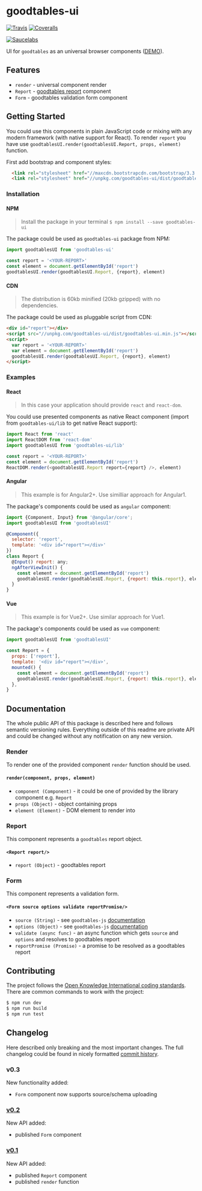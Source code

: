 # goodtables-ui

[![Travis](https://img.shields.io/travis/frictionlessdata/goodtables-ui/master.svg)](https://travis-ci.org/frictionlessdata/goodtables-ui)
[![Coveralls](https://coveralls.io/repos/github/frictionlessdata/goodtables-ui/badge.svg?branch=master)](https://coveralls.io/github/frictionlessdata/goodtables-ui?branch=master)

[![Saucelabs](https://saucelabs.com/browser-matrix/goodtablesui.svg)](https://saucelabs.com/u/goodtablesui)

UI for `goodtables` as an universal browser components ([DEMO](https://frictionlessdata.github.io/goodtables-ui/)).

## Features

- `render` - universal component render
- `Report` -  [goodtables report]( https://github.com/frictionlessdata/goodtables-py#goodtables) component
- `Form` - goodtables validation form component

## Getting Started

You could use this components in plain JavaScript code or mixing with any modern framework (with native support for React). To render `report` you have use `goodtablesUI.render(goodtablesUI.Report, props, element)` function.

First add bootstrap and component styles:

```html
  <link rel="stylesheet" href="//maxcdn.bootstrapcdn.com/bootstrap/3.3.7/css/bootstrap.min.css">
  <link rel="stylesheet" href="//unpkg.com/goodtables-ui/dist/goodtables-ui.min.css">
```

### Installation

#### NPM

> Install the package in your terminal `$ npm install --save goodtables-ui`

The package could be used as `goodtables-ui` package from NPM:

```javascript
import goodtablesUI from 'goodtables-ui'

const report = '<YOUR-REPORT>'
const element = document.getElementById('report')
goodtablesUI.render(goodtablesUI.Report, {report}, element)
```

#### CDN

> The distribution is 60kb minified (20kb gzipped) with no dependencies.

The package could be used as pluggable script from CDN:

```html
<div id="report"></div>
<script src="//unpkg.com/goodtables-ui/dist/goodtables-ui.min.js"></script>
<script>
  var report = '<YOUR-REPORT>'
  var element = document.getElementById('report')
  goodtablesUI.render(goodtablesUI.Report, {report}, element)
</script>
```

### Examples

#### React

> In this case your application should provide `react` and `react-dom`.

You could use presented components as native React component (import from `goodtables-ui/lib` to get native React support):

```javascript
import React from 'react'
import ReactDOM from 'react-dom'
import goodtablesUI from 'goodtables-ui/lib'

const report = '<YOUR-REPORT>'
const element = document.getElementById('report')
ReactDOM.render(<goodtablesUI.Report report={report} />, element)
```

#### Angular

> This example is for Angular2+. Use similliar approach for Angular1.

The package's components could be used as `angular` component:

```javascript
import {Component, Input} from '@angular/core';
import goodtablesUI from 'goodtablesUI'

@Component({
  selector: 'report',
  template: '<div id="report"></div>'
})
class Report {
  @Input() report: any;
  ngAfterViewInit() {
    const element = document.getElementById('report')
    goodtablesUI.render(goodtablesUI.Report, {report: this.report}, element)
  }
}
```

#### Vue

> This example is for Vue2+. Use similar approach for Vue1.

The package's components could be used as `vue` component:

```javascript
import goodtablesUI from 'goodtablesUI'

const Report = {
  props: ['report'],
  template: '<div id="report"></div>',
  mounted() {
    const element = document.getElementById('report')
    goodtablesUI.render(goodtablesUI.Report, {report: this.report}, element)
  },
}
```

## Documentation

The whole public API of this package is described here and follows semantic versioning rules. Everything outside of this readme are private API and could be changed without any notification on any new version.

### Render

To render one of the provided component `render` function should be used.

#### `render(component, props, element)`

- `component (Component)` - it could be one of provided by the library component e.g. `Report`
- `props (Object)` - object containing props
- `element (Element)` - DOM element to render into

### Report

This component represents a `goodtables` report object.

#### `<Report report/>`

- `report (Object)` - goodtables report

### Form

This component represents a validation form.

#### `<Form source options validate reportPromise/>`

- `source (String)` - see `goodtables-js` [documentation](https://github.com/frictionlessdata/goodtables-js#validate)
- `options (Object)` - see `goodtables-js` [documentation](https://github.com/frictionlessdata/goodtables-js#validate)
- `validate (async func)` - an async function which gets `source` and `options` and resolves to goodtables report
- `reportPromise (Promise)` - a promise to be resolved as a goodtables report

## Contributing

The project follows the [Open Knowledge International coding standards](https://github.com/okfn/coding-standards). There are common commands to work with the project:

```bash
$ npm run dev
$ npm run build
$ npm run test
```

## Changelog

Here described only breaking and the most important changes. The full changelog could be found in nicely formatted [commit history](https://github.com/frictionlessdata/goodtables-ui/commits/master).

### v0.3

New functionality added:
- `Form` component now supports source/schema uploading

### [v0.2](https://github.com/frictionlessdata/goodtables-ui/tree/v0.2.0)

New API added:
- published `Form` component

### [v0.1](https://github.com/frictionlessdata/goodtables-ui/tree/v0.1.7)

New API added:
- published `Report` component
- published `render` function
